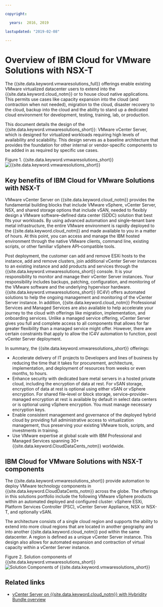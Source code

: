 ```yaml
---

copyright:

  years:  2016, 2019

lastupdated: "2019-02-08"

---
```


# Overview of IBM Cloud for VMware Solutions with NSX-T

The {{site.data.keyword.vmwaresolutions_full}} offerings enable existing VMware
virtualized datacenter users to extend into the {{site.data.keyword.cloud_notm}} or to house
cloud native applications. This permits use cases like capacity
expansion into the cloud (and contraction when not needed), migration to
the cloud, disaster recovery to the cloud, backup into the cloud and the
ability to stand up a dedicated cloud environment for development,
testing, training, lab, or production.

This document details the design of the {{site.data.keyword.vmwaresolutions_short}}:
VMware vCenter Server, which is designed for virtualized workloads requiring high
levels of availability and scalability. This design serves as a baseline
architecture that provides the foundation for other internal or vendor-specific components to be added in as required by specific use cases.

Figure 1. {{site.data.keyword.vmwaresolutions_short}}
![{{site.data.keyword.vmwaresolutions_short}}](VCSv4RAdiagrams-RA-Variationsonatheme.svg)

## Key benefits of IBM Cloud for VMware Solutions with NSX-T

VMware vCenter Server on {{site.data.keyword.cloud_notm}} provides the fundamental
building blocks that include VMware vSphere, vCenter Server, NSX, and
shared storage options that include vSAN, needed to flexibly design a
VMware software–defined data center (SDDC) solution that best fits your workloads. By using advanced automation and single–tenant bare
metal infrastructure, the entire VMware environment is rapidly deployed
to the {{site.data.keyword.cloud_notm}} and made available to you in a matter of hours.
At this point, you can access and manage the IBM hosted
environment through the native VMware clients, command line,
existing scripts, or other familiar vSphere API–compatible tools.

Post deployment, the customer can add and remove ESXi hosts to the
instance, add and remove clusters, join additional vCenter Server
instances to an existing instance and add products and services through the
{{site.data.keyword.vmwaresolutions_short}} console. It is your responsibility to
monitor and manage their vCenter Server instances. Your
responsibility includes backups, patching, configuration, and monitoring
of the VMware software and the underlying hypervisor hardware. {{site.data.keyword.vmwaresolutions_short}} (IC4V) offers automated solutions to help the
ongoing management and monitoring of the vCenter Server instance. In
addition, {{site.data.keyword.cloud_notm}} Professional Services and Managed Services are also
available to help accelerate your journey to the cloud with
offerings like migration, implementation, and onboarding services. Unlike
a managed service offering, vCenter Server gives you full and
complete access to all components that allows for far greater
flexibility than a managed service might offer. However, there are
certain constraints that apply to allow the IC4V automation to
function, post vCenter Server deployment.

In summary, the {{site.data.keyword.vmwaresolutions_short}} offerings:
- Accelerate delivery of IT projects to Developers and lines of business
by reducing the time that it takes for procurement, architecture,
implementation, and deployment of resources from weeks or even months,
to hours.
- Enhance security with dedicated bare metal servers in a hosted private
cloud, including the encryption of data at rest. For vSAN
storage, encryption of data at rest is optional using either vSAN or
vSphere encryption. For shared file–level or block storage,
service–provider–managed encryption at rest is available by default in
select data centers or is optional using vSphere encryption. You must manage necessary encryption keys.
- Enable consistent management and governance of the deployed hybrid
cloud by providing full administrative access to virtualization
management, thus preserving your existing VMware tools, scripts, and
investments in training.
- Use VMware expertise at global scale with IBM Professional and
Managed Services spanning 30+ {{site.data.keyword.CloudDataCents_notm}} worldwide.

## IBM Cloud for VMware Solutions with NSX-T components

The {{site.data.keyword.vmwaresolutions_short}} provide automation to deploy VMware
technology components in {{site.data.keyword.CloudDataCents_notm}} across the globe. The
offerings in this solutions portfolio include the following VMware
vSphere products within an automated deployed and configured cluster:
vSphere ESXi, Platform Services Controller (PSC), vCenter Server
Appliance, NSX or NSX-T, and optionally vSAN.

The architecture consists of a single cloud region and supports the
ability to extend into more cloud regions that are located in
another geography and into another {{site.data.keyword.cloud_notm}} pod within the same
datacenter. A region is defined as a unique vCenter Server
instance. This design also allows for automated expansion and
contraction of virtual capacity within a vCenter Server instance.

Figure 2. Solution components of {{site.data.keyword.vmwaresolutions_short}}
![Solution Components of {{site.data.keyword.vmwaresolutions_short}}](VCSv4RAdiagrams-RA-FULL.svg)

## Related links

* [vCenter Server on {{site.data.keyword.cloud_notm}} with Hybridity Bundle overview](/docs/services/vmwaresolutions/archiref/vcs?topic=vmware-solutions-vcenter-server-on-ibm-cloud-with-hybridity-bundle-overview)
